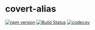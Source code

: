 # covert-alias
[![npm version](https://img.shields.io/npm/v/covert-alias.svg)](https://www.npmjs.org/package/covert-alias)
[![Build Status](https://travis-ci.org/ziksang/covert-alias.svg?branch=master)](https://travis-ci.org/ziksang/covert-alias)
[![codecov](https://codecov.io/gh/ziksang/covert-alias/branch/master/graph/badge.svg)](https://travis-ci.org/ziksang/covert-alias.svg?branch=master)

